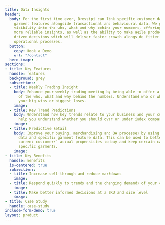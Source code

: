 ```yaml
---
title: Data Insights
header:
  body: For the first time ever, Dressipi can link specific customer data with specific
    garment features alongside transactional and behavioural data. We give exceptional
    visibility into the who, what and why behind your numbers, offering you better,
    more reliable insights, as well as the ability to make agile product and data
    driven decisions which will deliver faster growth alongside fitter and more flexible
    operational processes.
  button:
    copy: Book a Demo
    url: "/contact"
  hero-image: 
sections:
- title: Key Features
  handle: features
  background: grey
  subsections:
  - title: Weekly Trading Insight
    body: Enhance your weekly trading meeting by being able to offer a detailed explanation
      of the who, what and why behind the numbers. Understand who or what is driving
      your big wins or biggest loses.
    image: 
  - title: Key Trend Predictions
    body: Understand how key trends relate to your business and your customers. We’ll
      help you understand whether you should over or under index compared to the industry.
    image: 
  - title: Predictive Retail
    body: Improve your buying, merchandising and QA processes by using specific customer
      data and specific garment feature data. This can be used to better predict your
      current customers’ actual propensities to buy and keep certain categories and
      specific garments.
    image: 
- title: Key Benefits
  handle: benefits
  is-centered: true
  subsections:
  - title: Increase sell-through and reduce markdowns
    image: 
  - title: Respond quickly to trends and the changing demands of your customers
    image: 
  - title: Make better informed decisions at a SKU and size level
    image: 
- title: Case Study
  handle: case-study
include-form-demo: true
layout: product
---
```



